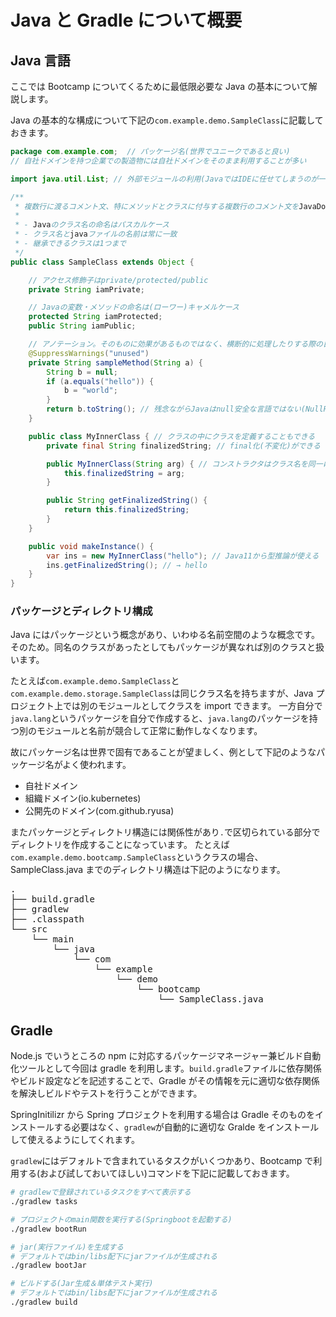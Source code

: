 # Java と Gradle について概要

## Java 言語

ここでは Bootcamp についてくるために最低限必要な Java の基本について解説します。

Java の基本的な構成について下記の`com.example.demo.SampleClass`に記載しておきます。

```java
package com.example.com;  // パッケージ名(世界でユニークであると良い)
// 自社ドメインを持つ企業での製造物には自社ドメインをそのまま利用することが多い

import java.util.List; // 外部モジュールの利用(JavaではIDEに任せてしまうのが一般的)

/**
 * 複数行に渡るコメント文、特にメソッドとクラスに付与する複数行のコメント文をJavaDocと呼ぶ
 *
 * - Javaのクラス名の命名はパスカルケース
 * - クラス名とjavaファイルの名前は常に一致
 * - 継承できるクラスは1つまで
 */
public class SampleClass extends Object {

    // アクセス修飾子はprivate/protected/public
    private String iamPrivate;

    // Javaの変数・メソッドの命名は(ローワー)キャメルケース
    protected String iamProtected;
    public String iamPublic;

    // アノテーション。そのものに効果があるものではなく、横断的に処理したりする際の目印として使うことが多い
    @SuppressWarnings("unused")
    private String sampleMethod(String a) {
    	String b = null;
		if (a.equals("hello")) {
			b = "world";
		}
		return b.toString(); // 残念ながらJavaはnull安全な言語ではない(NullPointerExceptionの危機)
    }

    public class MyInnerClass { // クラスの中にクラスを定義することもできる
        private final String finalizedString; // final化(不変化)ができる

        public MyInnerClass(String arg) { // コンストラクタはクラス名を同一にすることで表現
            this.finalizedString = arg;
        }

        public String getFinalizedString() {
            return this.finalizedString;
        }
    }

    public void makeInstance() {
        var ins = new MyInnerClass("hello"); // Java11から型推論が使える
        ins.getFinalizedString(); // → hello
    }
}
```

### パッケージとディレクトリ構成

Java にはパッケージという概念があり、いわゆる名前空間のような概念です。そのため。同名のクラスがあったとしてもパッケージが異なれば別のクラスと扱います。

たとえば`com.example.demo.SampleClass`と`com.example.demo.storage.SampleClass`は同じクラス名を持ちますが、Java プロジェクト上では別のモジュールとしてクラスを import できます。
一方自分で`java.lang`というパッケージを自分で作成すると、`java.lang`のパッケージを持つ別のモジュールと名前が競合して正常に動作しなくなります。

故にパッケージ名は世界で固有であることが望ましく、例として下記のようなパッケージ名がよく使われます。

- 自社ドメイン
- 組織ドメイン(io.kubernetes)
- 公開先のドメイン(com.github.ryusa)

またパッケージとディレクトリ構造には関係性があり`.`で区切られている部分でディレクトリを作成することになっています。
たとえば`com.example.demo.bootcamp.SampleClass`というクラスの場合、SampleClass.java までのディレクトリ構造は下記のようになります。

<pre>
.
├── build.gradle
├── gradlew
├── .classpath
└── src
    └── main
        └── java
            └── com
                └── example
                    └── demo
                        └── bootcamp
                            └── SampleClass.java
</pre>

## Gradle

Node.js でいうところの npm に対応するパッケージマネージャー兼ビルド自動化ツールとして今回は gradle を利用します。`build.gradle`ファイルに依存関係やビルド設定などを記述することで、Gradle がその情報を元に適切な依存関係を解決しビルドやテストを行うことができます。

SpringInitilizr から Spring プロジェクトを利用する場合は Gradle そのものをインストールする必要はなく、`gradlew`が自動的に適切な Gralde をインストールして使えるようにしてくれます。

`gradlew`にはデフォルトで含まれているタスクがいくつかあり、Bootcamp で利用する(および試しておいてほしい)コマンドを下記に記載しておきます。

```bash
# gradlewで登録されているタスクをすべて表示する
./gradlew tasks

# プロジェクトのmain関数を実行する(Springbootを起動する)
./gradlew bootRun

# jar(実行ファイル)を生成する
# デフォルトではbin/libs配下にjarファイルが生成される
./gradlew bootJar

# ビルドする(Jar生成＆単体テスト実行)
# デフォルトではbin/libs配下にjarファイルが生成される
./gradlew build
```
